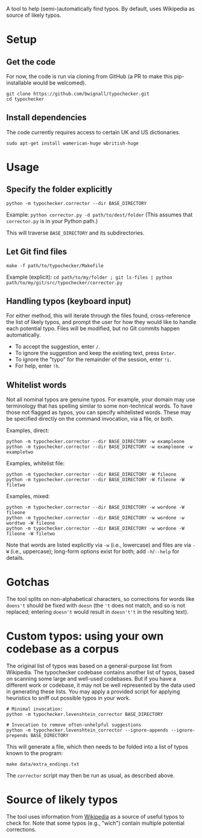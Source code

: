 A tool to help (semi-)automatically find typos.
By default, uses Wikipedia as source of likely typos.

# Setup

## Get the code

For now, the code is run via cloning from GitHub
(a PR to make this pip-installable would be welcomed).

```shell script
git clone https://github.com/bwignall/typochecker.git
cd typochecker
```

## Install dependencies

The code currently requires access to certain UK and US dictionaries.

```shell script
sudo apt-get install wamerican-huge wbritish-huge
```

# Usage

## Specify the folder explicitly

```shell script 
python -m typochecker.corrector --dir BASE_DIRECTORY
```

Example: `python corrector.py -d path/to/dest/folder` 
(This assumes that `corrector.py` is in your Python path.) 

This will traverse `BASE_DIRECTORY` and its subdirectories.

## Let Git find files
```shell script 
make -f path/to/typochecker/Makefile
```

Example (explicit): `cd path/to/my/folder ; git ls-files | python path/to/my/git/src/typochecker/corrector.py`

## Handling typos (keyboard input) 

For either method, this will iterate through the files found, cross-reference the 
list of likely typos, and prompt the user for how they would like to handle
each potential typo. Files will be modified, but no Git commits happen 
automatically.

* To accept the suggestion, enter `/`.
* To ignore the suggestion and keep the existing text, press `Enter`.
* To ignore the "typo" for the remainder of the session, enter `!i`.
* For help, enter `!h`.

## Whitelist words

Not all nominal typos are genuine typos. For example, your domain may use 
terminology that has spelling similar to some non-technical words. To have 
those not flagged as typos, you can specify whitelisted words. These may 
be specified directly on the command invocation, via a file, or both.

Examples, direct:
```shell script
python -m typochecker.corrector --dir BASE_DIRECTORY -w exampleone
python -m typochecker.corrector --dir BASE_DIRECTORY -w exampleone -w exampletwo
```

Examples, whitelist file:
```shell script
python -m typochecker.corrector --dir BASE_DIRECTORY -W fileone
python -m typochecker.corrector --dir BASE_DIRECTORY -W fileone -W filetwo
```

Examples, mixed:
```shell script
python -m typochecker.corrector --dir BASE_DIRECTORY -w wordone -W fileone
python -m typochecker.corrector --dir BASE_DIRECTORY -w wordone -w wordtwo -W fileone
python -m typochecker.corrector --dir BASE_DIRECTORY -w wordone -W fileone -W filetwo
```

Note that words are listed explicitly via `-w` (i.e., lowercase) and 
files are via `-W` (i.e., uppercase); long-form options exist for both;
add `-h`/`--help` for details. 

# Gotchas

The tool splits on non-alphabetical characters, 
so corrections for words like `doens't` should be fixed with `doesn` 
(the `'t` does not match, and so is not replaced; 
entering `doesn't` would result in `doesn't't` in the resulting text).

# Custom typos: using your own codebase as a corpus

The original list of typos was based on a general-purpose list from 
Wikipedia. The typochecker codebase contains another list of typos, 
based on scanning some large and well-used codebases. But if you have 
a different work or codebase, it may not be well represented by the data 
used in generating these lists. You may apply a provided script for 
applying heuristics to sniff out possible typos in your work.

```shell script
# Minimal invocation:
python -m typochecker.levenshtein_corrector BASE_DIRECTORY

# Invocation to remove often-unhelpful suggestions
python -m typochecker.levenshtein_corrector --ignore-appends --ignore-prepends BASE_DIRECTORY
```

This will generate a file, which then needs to be folded into
a list of typos known to the program:

```shell script
make data/extra_endings.txt 
```

The `corrector` script may then be run as usual, as described above.

# Source of likely typos

The tool uses information from 
[Wikipedia](https://en.wikipedia.org/wiki/Wikipedia:Lists_of_common_misspellings/For_machines)
as a source of useful typos to check for. Note that some typos (e.g., "wich") contain multiple potential corrections.
